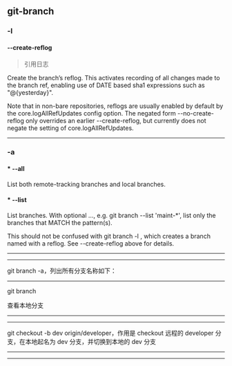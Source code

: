 
## git-branch



### -l

#### --create-reflog


> 引用日志


Create the branch’s reflog. This activates recording of all changes made to the branch ref, enabling use of DATE based sha1 expressions such as "<branchname>@{yesterday}".


Note that in non-bare repositories, reflogs are usually enabled by default by the core.logAllRefUpdates config option. The negated form --no-create-reflog only overrides an earlier --create-reflog, but currently does not negate the setting of core.logAllRefUpdates.


<hr>

### -a


#### * --all
List both remote-tracking branches and local branches.



#### * --list
List branches. With optional <pattern>..., e.g. git branch --list 'maint-*', list only the branches that MATCH the pattern(s).

This should not be confused with git branch -l <branchname>, which creates a branch named <branchname> with a reflog. See --create-reflog above for details.



<hr>


<hr>




git branch -a，列出所有分支名称如下：




<hr>

git branch


 查看本地分支

<hr>


<hr>



git checkout -b dev origin/developer，作用是 checkout 远程的 developer 分支，在本地起名为 dev 分支，并切换到本地的 dev 分支

<hr>


<hr>





